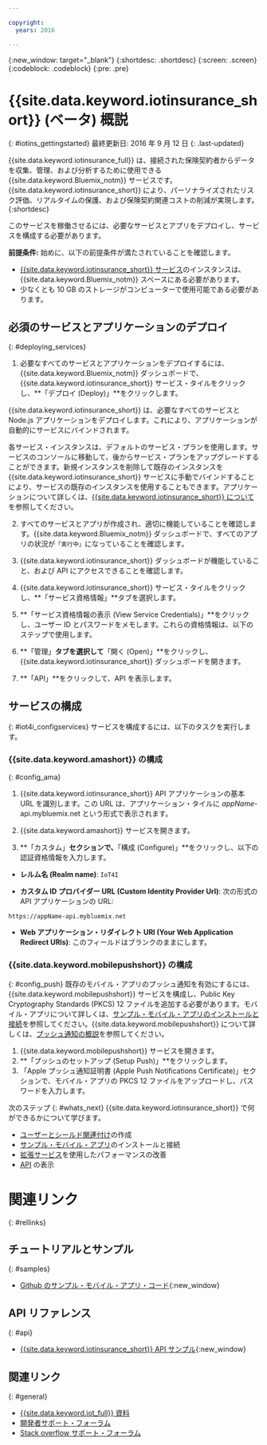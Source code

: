 ```yaml
---

copyright:
  years: 2016

---
```


<!-- Common attributes used in the template are defined as follows: -->
{:new_window: target="\_blank"}
{:shortdesc: .shortdesc}
{:screen: .screen}
{:codeblock: .codeblock}
{:pre: .pre}


<!-- {{site.data.keyword.iotinsurance_full}}  {{site.data.keyword.iotinsurance_short}}  -->


# {{site.data.keyword.iotinsurance_short}} (ベータ) 概説
{: #iotins_gettingstarted}
最終更新日: 2016 年 9 月 12 日
{: .last-updated}

{{site.data.keyword.iotinsurance_full}} は、接続された保険契約者からデータを収集、管理、および分析するために使用できる {{site.data.keyword.Bluemix_notm}} サービスです。{{site.data.keyword.iotinsurance_short}} により、パーソナライズされたリスク評価、リアルタイムの保護、および保険契約関連コストの削減が実現します。
{:shortdesc}

このサービスを稼働させるには、必要なサービスとアプリをデプロイし、サービスを構成する必要があります。

**前提条件:** 始めに、以下の前提条件が満たされていることを確認します。
- [{{site.data.keyword.iotinsurance_short}} サービス](https://console.ng.bluemix.net/catalog/services/iot-for-insurance/)のインスタンスは、{{site.data.keyword.Bluemix_notm}} スペースにある必要があります。
- 少なくとも 10 GB のストレージがコンピューターで使用可能である必要があります。

## 必須のサービスとアプリケーションのデプロイ
{: #deploying_services}

1. 必要なすべてのサービスとアプリケーションをデプロイするには、{{site.data.keyword.Bluemix_notm}} ダッシュボードで、{{site.data.keyword.iotinsurance_short}} サービス・タイルをクリックし、**「デプロイ (Deploy)」**をクリックします。

  {{site.data.keyword.iotinsurance_short}} は、必要なすべてのサービスと Node.js アプリケーションをデプロイします。これにより、アプリケーションが自動的にサービスにバインドされます。

  各サービス・インスタンスは、デフォルトのサービス・プランを使用します。サービスのコンソールに移動して、後からサービス・プランをアップグレードすることができます。新規インスタンスを削除して既存のインスタンスを {{site.data.keyword.iotinsurance_short}} サービスに手動でバインドすることにより、サービスの既存のインスタンスを使用することもできます。アプリケーションについて詳しくは、[{{site.data.keyword.iotinsurance_short}} について](iotinsurance_overview.html)を参照してください。

2. すべてのサービスとアプリが作成され、適切に機能していることを確認します。{{site.data.keyword.Bluemix_notm}} ダッシュボードで、すべてのアプリの状況が`「実行中」`になっていることを確認します。

3. {{site.data.keyword.iotinsurance_short}} ダッシュボードが機能していること、および API にアクセスできることを確認します。
  1. {{site.data.keyword.iotinsurance_short}} サービス・タイルをクリックし、**「サービス資格情報」**タブを選択します。
  2. **「サービス資格情報の表示 (View Service Credentials)」**をクリックし、ユーザー ID とパスワードをメモします。これらの資格情報は、以下のステップで使用します。
  3. **「管理」**タブを選択して**「開く (Open)」**をクリックし、{{site.data.keyword.iotinsurance_short}} ダッシュボードを開きます。
  4. **「API」**をクリックして、API を表示します。

## サービスの構成
{: #iot4i_configservices}
サービスを構成するには、以下のタスクを実行します。

### {{site.data.keyword.amashort}} の構成
{: #config_ama}
1. {{site.data.keyword.iotinsurance_short}} API アプリケーションの基本 URL を識別します。この URL は、アプリケーション・タイルに *appName*-api.mybluemix.net という形式で表示されます。

2. {{site.data.keyword.amashort}} サービスを開きます。

3. **「カスタム」**セクションで、**「構成 (Configure)」**をクリックし、以下の認証資格情報を入力します。

  - **レルム名 (Realm name)**: `IoT4I`

  - **カスタム ID プロバイダー URL (Custom Identity Provider Url)**: 次の形式のAPI アプリケーションの URL:
  ```
  https://appName-api.mybluemix.net
  ```

  - **Web アプリケーション・リダイレクト URI (Your Web Application Redirect URIs)**: このフィールドはブランクのままにします。

### {{site.data.keyword.mobilepushshort}} の構成
{: #config_push}
既存のモバイル・アプリのプッシュ通知を有効にするには、{{site.data.keyword.mobilepushshort}} サービスを構成し、Public Key Cryptography Standards (PKCS) 12 ファイルを追加する必要があります。モバイル・アプリについて詳しくは、[サンプル・モバイル・アプリのインストールと接続](iotinsurance_mobile_app.html)を参照してください。{{site.data.keyword.mobilepushshort}} について詳しくは、[プッシュ通知の概説](https://console.stage1.ng.bluemix.net/docs/services/mobilepush/index.html)を参照してください。

  1. {{site.data.keyword.mobilepushshort}} サービスを開きます。
  2. **「プッシュのセットアップ (Setup Push)」**をクリックします。
  3. 「Apple プッシュ通知証明書 (Apple Push Notifications Certificate)」セクションで、モバイル・アプリの PKCS 12 ファイルをアップロードし、パスワードを入力します。

次のステップ
{: #whats_next}
{{site.data.keyword.iotinsurance_short}} で何ができるかについて学びます。

- [ユーザーとシールド関連付け](iotinsurance_create_users.html)の作成
- [サンプル・モバイル・アプリ](iotinsurance_mobile_app.html)のインストールと接続
- [拡張サービス](iotinsurance_advancedservices.html)を使用したパフォーマンスの改善
- [API](https://iot4i-docs-api.mybluemix.net/dist/) の表示

# 関連リンク
{: #rellinks}

## チュートリアルとサンプル
{: #samples}
* [Github のサンプル・モバイル・アプリ・コード](https://github.com/ibm-watson-iot/ioti-mobile){:new_window}

## API リファレンス
{: #api}
* [{{site.data.keyword.iotinsurance_short}} API サンプル](https://iot4i-docs-api.mybluemix.net/dist/){:new_window}

## 関連リンク
{: #general}
* [{{site.data.keyword.iot_full}} 資料](https://console.ng.bluemix.net/docs/services/IoT/index.html)
* [開発者サポート・フォーラム](https://developer.ibm.com/answers/search.html?f=&type=question&redirect=search%2Fsearch&sort=relevance&q=%2B[iot]%20%2B[bluemix])
* [Stack overflow サポート・フォーラム](http://stackoverflow.com/questions/tagged/ibm-bluemix)
